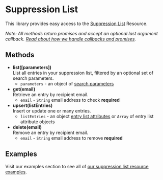 # Suppression List

This library provides easy access to the [Suppression List](https://developers.sparkpost.com/api/suppression-list) Resource.

_Note: All methods return promises and accept an optional last argument callback. [Read about how we handle callbacks and promises](/docs/async.md)._

## Methods

- **list([parameters])**<br />
  List all entries in your suppression list, filtered by an optional set of search parameters.
  - `parameters` - an object of [search parameters](https://developers.sparkpost.com/api/suppression-list#suppression-list-search-get)
- **get(email)**<br />
  Retrieve an entry by recipient email.
  - `email` - `String` email address to check **required**
- **upsert(listEntries)**<br />
  Insert or update one or many entries.
  - `listEntries` - an object [entry list attributes](https://developers.sparkpost.com/api/suppression-list#header-list-entry-attributes) or `Array` of entry list attribute objects
- **delete(email)**<br />
  Remove an entry by recipient email.
  - `email` - `String` email address to remove **required**

## Examples

Visit our examples section to see all of [our suppression list resource examples](/examples/suppressionList).
